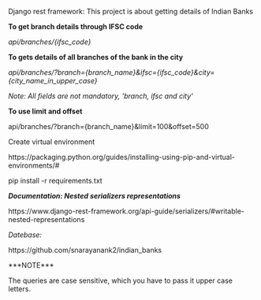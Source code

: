 <html>
  <body>
     <p>Django rest framework: This project is about getting details of Indian Banks</p>
     <p><b>To get branch details through IFSC code</b></p>
     <p><i>api/branches/{ifsc_code}</i></p>
     <p><b>To gets details of all branches of the bank in the city</b></p>
     <p><i>api/branches/?branch={branch_name}&ifsc={ifsc_code}&city={city_name_in_upper_case}</i></p>
     <p><i>Note: All fields are not mandatory, 'branch, ifsc and city'</i></p>
     <p><b>To use limit and offset</b></p>
     <p>api/branches/?branch={branch_name}&limit=100&offset=500</p>
     <p>Create virtual environment</p>
  <p>https://packaging.python.org/guides/installing-using-pip-and-virtual-environments/#</p>
  <p>pip install -r requirements.txt</p>
   <b><i>Documentation: Nested serializers representations</i></b>
  <p>https://www.django-rest-framework.org/api-guide/serializers/#writable-nested-representations</p>
  <p><i>Datebase:</i></p>
   <p>https://github.com/snarayanank2/indian_banks</p>
  <p>***NOTE***</p>
  <p>The queries are case sensitive, which you have to pass it upper case letters.</p>
  </body>
 </html>
